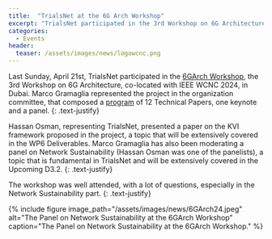 ```yaml
---
title:  "TrialsNet at the 6G Arch Workshop"
excerpt: "TrialsNet participated in the 3rd Workshop on 6G Architecture on April 21st, 2024"
categories: 
  - Events
header:
  teaser: /assets/images/news/logowcnc.png
---
```


Last Sunday, April 21st, TrialsNet participated in the [6GArch Workshop](https://wcnc2024.ieee-wcnc.org/workshop/ws-12-6garch-3rd-workshop-6g-architecture), the 3rd Workshop on 6G Architecture, co-located with IEEE WCNC 2024, in Dubai.
Marco Gramaglia represented the project in the organization committee, that composed a [program](https://wcnc2024.ieee-wcnc.org/workshop/ws-12-6garch-3rd-workshop-6g-architecture/program) of 12 Technical Papers, one keynote and a panel. 
{: .text-justify}

Hassan Osman, representing TrialsNet, presented a paper on the KVI framework proposed in the project, a topic that will be extensively covered in the WP6 Deliverables.
Marco Gramaglia has also been moderating a panel on Network Sustainability (Hassan Osman was one of the panelists), a topic that is fundamental in TrialsNet and will be extensively covered in the Upcoming D3.2.
{: .text-justify}

The workshop was well attended, with a lot of questions, especially in the Network Sustainability part.
{: .text-justify}

{% include figure image_path="/assets/images/news/6GArch24.jpeg" alt="The Panel on Network Sustainability at the 6GArch Workshop" caption="The Panel on Network Sustainability at the 6GArch Workshop." %}

